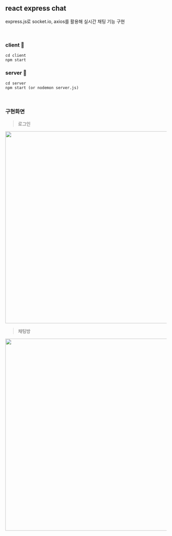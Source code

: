 react express chat 
-------
express.js로 socket.io, axios를 활용해 실시간 채팅 기능 구현

<br>

### client 📁
```
cd client
npm start
```

### server 📁
```
cd server
npm start (or nodemon server.js)
```

<br>

### 구현화면 
> 로그인

<img src="https://user-images.githubusercontent.com/62641007/113667770-37599c80-96ec-11eb-9347-3b042a29fb9c.png" width="600px" height="auto"></img>
> 채팅방

<img src="https://user-images.githubusercontent.com/62641007/113667858-56f0c500-96ec-11eb-8c29-e230e6c759c2.png" width="600px" height="auto"></img>
